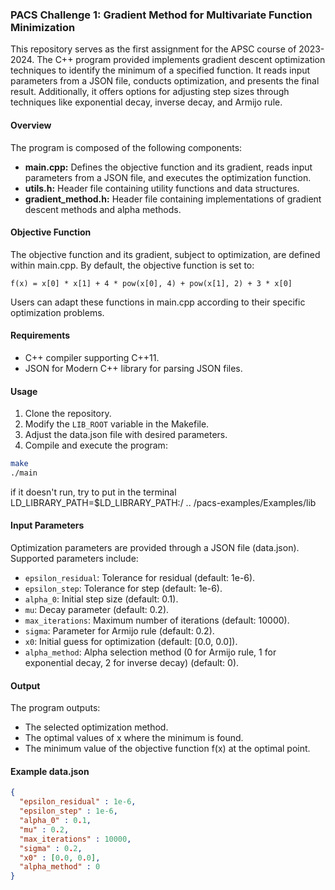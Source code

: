 ### PACS Challenge 1: Gradient Method for Multivariate Function Minimization

This repository serves as the first assignment for the APSC course of 2023-2024. The C++ program provided implements gradient descent optimization techniques to identify the minimum of a specified function. It reads input parameters from a JSON file, conducts optimization, and presents the final result. Additionally, it offers options for adjusting step sizes through techniques like exponential decay, inverse decay, and Armijo rule.

#### Overview

The program is composed of the following components:

- **main.cpp:** Defines the objective function and its gradient, reads input parameters from a JSON file, and executes the optimization function.
- **utils.h:** Header file containing utility functions and data structures.
- **gradient_method.h:** Header file containing implementations of gradient descent methods and alpha methods.

#### Objective Function

The objective function and its gradient, subject to optimization, are defined within main.cpp. By default, the objective function is set to:

```
f(x) = x[0] * x[1] + 4 * pow(x[0], 4) + pow(x[1], 2) + 3 * x[0]
```

Users can adapt these functions in main.cpp according to their specific optimization problems.

#### Requirements

- C++ compiler supporting C++11.
- JSON for Modern C++ library for parsing JSON files.

#### Usage

1. Clone the repository.
2. Modify the `LIB_ROOT` variable in the Makefile.
3. Adjust the data.json file with desired parameters.
4. Compile and execute the program:

```bash
make
./main
```

if it doesn't run, try to put in the terminal LD_LIBRARY_PATH=$LD_LIBRARY_PATH:/ .. /pacs-examples/Examples/lib

#### Input Parameters

Optimization parameters are provided through a JSON file (data.json). Supported parameters include:

- `epsilon_residual`: Tolerance for residual (default: 1e-6).
- `epsilon_step`: Tolerance for step (default: 1e-6).
- `alpha_0`: Initial step size (default: 0.1).
- `mu`: Decay parameter (default: 0.2).
- `max_iterations`: Maximum number of iterations (default: 10000).
- `sigma`: Parameter for Armijo rule (default: 0.2).
- `x0`: Initial guess for optimization (default: [0.0, 0.0]).
- `alpha_method`: Alpha selection method (0 for Armijo rule, 1 for exponential decay, 2 for inverse decay) (default: 0).

#### Output

The program outputs:

- The selected optimization method.
- The optimal values of x where the minimum is found.
- The minimum value of the objective function f(x) at the optimal point.

#### Example data.json

```json
{
  "epsilon_residual" : 1e-6,
  "epsilon_step" : 1e-6,
  "alpha_0" : 0.1,
  "mu" : 0.2,
  "max_iterations" : 10000,
  "sigma" : 0.2,
  "x0" : [0.0, 0.0],
  "alpha_method" : 0
}
```